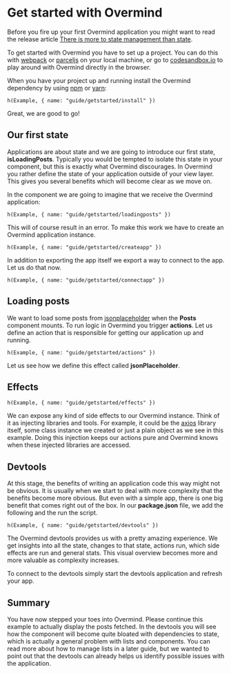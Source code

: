 # Get started with Overmind

Before you fire up your first Overmind application you might want to read the release article [There is more to state management than state](https://medium.com/@christianalfoni/there-is-more-to-state-management-than-state-60ad75e24ea6).

To get started with Overmind you have to set up a project. You can do this with [webpack](https://webpack.js.org/) or [parceljs](https://parceljs.org/) on your local machine, or go to [codesandbox.io](https://codesandbox.io/) to play around with Overmind directly in the browser.

When you have your project up and running install the Overmind dependency by using [npm](https://www.npmjs.com/) or [yarn](https://yarnpkg.com/en/):

```marksy
h(Example, { name: "guide/getstarted/install" })
```

Great, we are good to go!

## Our first state

Applications are about state and we are going to introduce our first state, **isLoadingPosts**. Typically you would be tempted to isolate this state in your component, but this is exactly what Overmind discourages. In Overmind you rather define the state of your application outside of your view layer. This gives you several benefits which will become clear as we move on.

In the component we are going to imagine that we receive the Overmind application:

```marksy
h(Example, { name: "guide/getstarted/loadingposts" })
```

This will of course result in an error. To make this work we have to create an Overmind application instance.

```marksy
h(Example, { name: "guide/getstarted/createapp" })
```

In addition to exporting the app itself we export a way to connect to the app. Let us do that now.

```marksy
h(Example, { name: "guide/getstarted/connectapp" })
```

## Loading posts

We want to load some posts from [jsonplaceholder](https://jsonplaceholder.typicode.com/) when the **Posts** component mounts. To run logic in Overmind you trigger **actions**. Let us define an action that is responsible for getting our application up and running.

```marksy
h(Example, { name: "guide/getstarted/actions" })
```

Let us see how we define this effect called **jsonPlaceholder**.

## Effects

```marksy
h(Example, { name: "guide/getstarted/effects" })
```

We can expose any kind of side effects to our Overmind instance. Think of it as injecting libraries and tools. For example, it could be the [axios](https://www.npmjs.com/package/axios) library itself, some class instance we created or just a plain object as we see in this example. Doing this injection keeps our actions pure and Overmind knows when these injected libraries are accessed.

## Devtools

At this stage, the benefits of writing an application code this way might not be obvious. It is usually when we start to deal with more complexity that the benefits become more obvious. But even with a simple app, there is one big benefit that comes right out of the box. In our **package.json** file, we add the following and the run the script.

```marksy
h(Example, { name: "guide/getstarted/devtools" })
```

The Overmind devtools provides us with a pretty amazing experience. We get insights into all the state, changes to that state, actions run, which side effects are run and general stats. This visual overview becomes more and more valuable as complexity increases. 

To connect to the devtools simply start the devtools application and refresh your app.

## Summary

You have now stepped your toes into Overmind. Please continue this example to actually display the posts fetched. In the devtools you will see how the component will become quite bloated with dependencies to state, which is actually a general problem with lists and components. You can read more about how to manage lists in a later guide, but we wanted to point out that the devtools can already helps us identify possible issues with the application.
